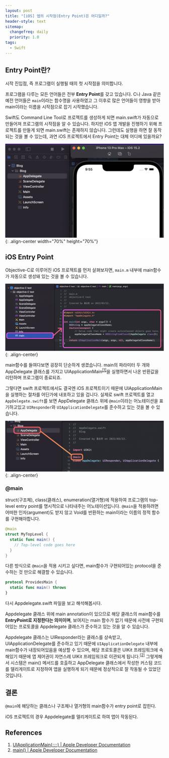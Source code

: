 ```yaml
---
layout: post
title: "[iOS] 앱의 시작점(Entry Point)은 어디일까?"
header-style: text
sitemap:
  changefreq: daily
  priority: 1.0
tags:
  - Swift
---
```


## Entry Point란?

시작 진입점, 즉 프로그램이 실행될 때의 첫 시작점을 의미합니다.

프로그램을 다루는 모든 언어들은 전부 **Entry Point**를 갖고 있습니다. C나 Java 같은 예전 언어들은 `main`이라는 함수명을 사용하였고 그 이후로 많은 언어들이 영향을 받아 main이라는 이름을 시작점으로 잡기 시작했습니다.

Swift도 Command Line Tool로 프로젝트를 생성하게 되면 main.swift가 자동으로 만들어져 프로그램의 시작점을 알 수 있습니다. 하지만 iOS 앱 개발을 진행하기 위해 프로젝트를 만들게 되면 main.swift는 존재하지 않습니다. 그런데도 실행을 하면 잘 동작되는 것을 볼 수 있는데, 과연 iOS 프로젝트에서 Entry Point는 대체 어디에 있을까요?

![normal](/img/in-post/iOS/EntryPoint/normal.png){: .align-center width="70%" height="70%"}

## iOS Entry Point

Objective-C로 이루어진 iOS 프로젝트를 먼저 살펴보자면, `main.m` 내부에 main함수가 자동으로 생성돼 있는 것을 볼 수 있습니다.

![main-objective-c](/img/in-post/iOS/EntryPoint/main-objective-c.png){: .align-center}

main함수를 들여다보면 굉장히 단순하게 생겼습니다. main의 파라미터 두 개와 AppDelegate 클래스를 가지고 UIApplicationMain<sup>[[1]](#ref1)</sup>을 실행하면서 나온 반환값을 리턴하며 프로그램이 종료되죠.

그렇다면 swift 프로젝트에서도 결국엔 iOS 프로젝트이기 때문에 UIApplicationMain을 실행하는 절차를 어딘가에 내포하고 있을 겁니다. 실제로 swift 프로젝트를 열고 `AppDelegate.swift`를 보면 AppDelegate 클래스 위에 `@main`이라는 어노테이션을 표기하고있고 `UIResponder`와 `UIApplicationDelegate`를 준수하고 있는 것을 볼 수 있습니다.

![main-swift](/img/in-post/iOS/EntryPoint/main-swift.png){: .align-center}

### @main

struct(구조체), class(클래스), enumeration(열거형)에 적용하여 프로그램의 top-level entry point를 명시적으로 나타내주는 어노테이션입니다. `@main`을 적용하려면 어떠한 인자(argument)도 받지 않고 Void를 반환하는 main이라는 이름의 정적 함수를 구현해야합니다.

```swift
@main
struct MyTopLevel {
  static func main() {
    // Top-level code goes here
  }
}
```

다른 방식으로 `@main`을 적용 시키고 싶다면, main함수가 구현되어있는 protocol을 준수하는 것 만으로 해결할 수 있습니다.

```swift
protocol ProvidesMain {
  static func main() throws
}
```

다시 Appdelegate.swift 파일을 보고 해석해봅시다.

Appdelegate 클래스 위에 main annotation이 있으므로 해당 클래스의 main함수를 **EntryPoint로 지정한다는 의미이며**, 보여지는 main 함수가 없기 때문에 사전에 구현되어있는 프로토콜을 Appdelegate 클래스가 준수하고 있는 것을 알 수 있습니다.

Appdelegate 클래스는 UIResponder라는 클래스를 상속받고, UIApplicationDelegate를 준수하고 있기 때문에 `UIApplicationDelegate` 내부에 main함수가 내장되어있음을 예상할 수 있으며, 해당 프로토콜은 UIKit 프레임워크에 속해있기 때문에 앱 제어권이 자연스레 UIKit 프레임워크로 이관되게 됩니다.<sup>[[2]](#ref2)</sup> 그렇게해서 시스템은 main() 메서드를 호출하고 AppDelegate 클래스에서 작성한 커스텀 코드를 델리게이트로 지정하여 앱을 실행하게 되기 때문에 정상적으로 잘 작동될 수 있었던 것입니다.

_<!-- ### Entry Point를 바꿔보자 -->_

_<!-- TODO: Entry Point 사용자 지정 설정 -->_

## 결론

`@main`에 해당하는 클래스나 구조체나 열거형의 main함수가 entry point로 잡힌다.

iOS 프로젝트의 경우 Appdelegate를 델리게이트로 하여 앱이 작동된다.

## References

1. <a id="ref1">[UIApplicationMain(_:_:_:_:) | Apple Developer Documentation](https://developer.apple.com/documentation/uikit/1622933-uiapplicationmain)</a>
2. <a id="ref2">[main() | Apple Developer Documentation](https://developer.apple.com/documentation/uikit/uiapplicationdelegate/3656306-main)</a>
